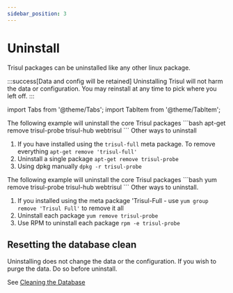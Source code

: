 ```yaml
---
sidebar_position: 3
---
```


# Uninstall

Trisul packages can be uninstalled like any other linux package.

:::success[Data and config will be retained]
Uninstalling Trisul will not harm the data or configuration. You may reinstall at any time to pick where you left off.
:::


import Tabs from '@theme/Tabs';
import TabItem from '@theme/TabItem';

<Tabs>
  <TabItem value="deb" label="Ubuntu Uninstall" default>
  The following example will uninstall the core Trisul packages
  ```bash
  apt-get remove trisul-probe trisul-hub webtrisul
  ```
  Other ways to uninstall

  1. If you have installed using the `trisul-full` meta package.  To remove everything  `apt-get remove 'trisul-full'`  
  2. Uninstall a single package  `apt-get remove trisul-probe` 
  3. Using dpkg manually `dpkg -r trisul-probe` 
  
  </TabItem>
  <TabItem value="rpm" label="CentOS/RHEL Uninstall">
  The following example will uninstall the core Trisul packages
  ```bash
  yum remove trisul-probe trisul-hub webtrisul
  ```
  Other ways to uninstall.

  1. If you installed using the meta package 'Trisul-Full - use `yum group remove 'Trisul Full'` to remove it all
  2. Uninstall each package   `yum remove trisul-probe`
  3. Use RPM to uninstall each package `rpm -e trisul-probe`
  </TabItem>
</Tabs>

## Resetting the database clean


Uninstalling does not change the data or the configuration. If you wish to purge the data.  Do so before uninstall.

See [Cleaning the Database](/docs/ag/basictasks/cleanenv)